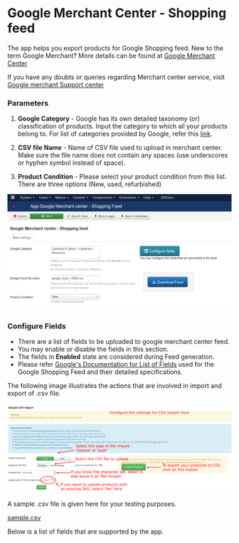 # Google Merchant Center - Shopping feed 

The app helps you export products for Google Shopping feed. 
New to the term Google Merchant? More details can be found at [Google Merchant Center ](https://www.google.com/retail/merchant-center/)

If you have any doubts or queries regarding Merchant center service, visit [Google merchant Support center](https://support.google.com/merchants/)

### Parameters

1. **Google Category** - Google has its own detailed taxonomy (or) classification of products. Input the category to which all your products belong to. For list of categories provided by Google, refer this [link](https://support.google.com/merchants/answer/1705911).

2. **CSV file Name** - 
Name of CSV file used to upload in merchant center. Make sure the file name does not contain any spaces (use underscores or hyphen symbol instead of space).

3. **Product Condition** -
Please select your product condition from this list. There are three options (New, used, refurbished)

![j2s_google_shop_feed_app_1_admin_screen](j2s_google_shop_feed_app_1_admin_screen.png)

### Configure Fields
* There are a list of fields to be uploaded to google merchant center feed. 
* You may enable or disable the fields in this section.
* The fields in **Enabled** state are considered during Feed generation.
* Please refer [Google's Documentation for List of Fields](https://support.google.com/merchants/answer/188494?hl=en-GB) used for the Google Shopping Feed and their detailed specifications.


The following image illustrates the actions that are involved in import and export of .csv file.

![](csv-import-settings-edited.png)

A sample .csv file is given here for your testing purposes.

[sample.csv](sample.csv)

Below is a list of fields that are supported by the app.
